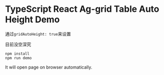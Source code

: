 TypeScript React Ag-grid Table Auto Height Demo
===============================================

通过`gridAutoHeight: true`来设置

目前没空深究

```
npm install
npm run demo
```

It will open page on browser automatically.
